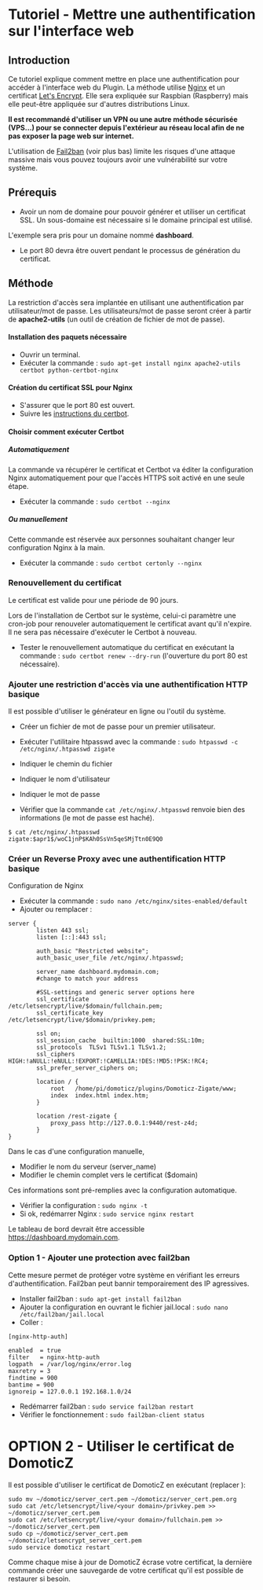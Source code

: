 # Tutoriel - Mettre une authentification sur l'interface web

## Introduction

Ce tutoriel explique comment mettre en place une authentification pour accéder à l'interface web du Plugin.
La méthode utilise [Nginx](https://www.nginx.com) et un certificat [Let's Encrypt](https://letsencrypt.org/). Elle sera expliquée sur Raspbian (Raspberry) mais elle peut-être appliquée sur d'autres distributions Linux.

**Il est recommandé d'utiliser un VPN ou une autre méthode sécurisée (VPS...) pour se connecter depuis l'extérieur au réseau local afin de ne pas exposer la page web sur internet.**

L'utilisation de [Fail2ban](http://www.fail2ban.org) (voir plus bas) limite les risques d'une attaque massive mais vous pouvez toujours avoir une vulnérabilité sur votre système.


## Prérequis

* Avoir un nom de domaine pour pouvoir générer et utiliser un certificat SSL. Un sous-domaine est nécessaire si le domaine principal est utilisé.

L'exemple sera pris pour un domaine nommé __dashboard__.

* Le port 80 devra être ouvert pendant le processus de génération du certificat.


## Méthode

La restriction d'accès sera implantée en utilisant une authentification par utilisateur/mot de passe.
Les utilisateurs/mot de passe seront créer à partir de __apache2-utils__ (un outil de création de fichier de mot de passe).

#### Installation des paquets nécessaire

* Ouvrir un terminal.
* Exécuter la commande : `sudo apt-get install nginx apache2-utils certbot python-certbot-nginx`


#### Création du certificat SSL pour Nginx

* S'assurer que le port 80 est ouvert.
* Suivre les [instructions du certbot](https://certbot.eff.org/lets-encrypt/debianbuster-nginx).


#### Choisir comment exécuter Certbot

##### Automatiquement

La commande va récupérer le certificat et Certbot va éditer la configuration Nginx automatiquement pour que l'accès HTTPS soit activé en une seule étape.

* Exécuter la commande : `sudo certbot --nginx`

##### Ou manuellement

Cette commande est réservée aux personnes souhaitant changer leur configuration Nginx à la main.

* Exécuter la commande : `sudo certbot certonly --nginx`


### Renouvellement du certificat

Le certificat est valide pour une période de 90 jours.

Lors de l'installation de Certbot sur le système, celui-ci paramètre une cron-job pour renouveler automatiquement le certificat avant qu'il n'expire. Il ne sera pas nécessaire d'exécuter le Certbot à nouveau.

* Tester le renouvellement automatique du certificat en exécutant la commande : `sudo certbot renew --dry-run` (l'ouverture du port 80 est nécessaire).


### Ajouter une restriction d'accès via une authentification HTTP basique

Il est possible d'utiliser le générateur en ligne ou l'outil du système.

* Créer un fichier de mot de passe pour un premier utilisateur.
* Exécuter l'utilitaire htpasswd avec la commande : `sudo htpasswd -c /etc/nginx/.htpasswd zigate`
* Indiquer le chemin du fichier
* Indiquer le nom d'utilisateur
* Indiquer le mot de passe

* Vérifier que la commande `cat /etc/nginx/.htpasswd` renvoie bien des informations (le mot de passe est haché).

```
$ cat /etc/nginx/.htpasswd
zigate:$apr1$/woC1jnP$KAh0SsVn5qeSMjTtn0E9Q0
```


### Créer un Reverse Proxy avec une authentification HTTP basique

Configuration de Nginx

* Exécuter la commande : `sudo nano /etc/nginx/sites-enabled/default`
* Ajouter ou remplacer :

```
server {
        listen 443 ssl;
        listen [::]:443 ssl;

        auth_basic "Restricted website";
        auth_basic_user_file /etc/nginx/.htpasswd;

        server_name dashboard.mydomain.com;
        #change to match your address

        #SSL-settings and generic server options here
        ssl_certificate           /etc/letsencrypt/live/$domain/fullchain.pem;
        ssl_certificate_key       /etc/letsencrypt/live/$domain/privkey.pem;

        ssl on;
        ssl_session_cache  builtin:1000  shared:SSL:10m;
        ssl_protocols  TLSv1 TLSv1.1 TLSv1.2;
        ssl_ciphers HIGH:!aNULL:!eNULL:!EXPORT:!CAMELLIA:!DES:!MD5:!PSK:!RC4;
        ssl_prefer_server_ciphers on;

        location / {
            root   /home/pi/domoticz/plugins/Domoticz-Zigate/www;
            index  index.html index.htm;
        }

        location /rest-zigate {
            proxy_pass http://127.0.0.1:9440/rest-z4d;
        }
}
```
Dans le cas d'une configuration manuelle,

   * Modifier le nom du serveur (server_name)
   * Modifier le chemin complet vers le certificat ($domain)

   Ces informations sont pré-remplies avec la configuration automatique.

* Vérifier la configuration : `sudo nginx -t`
* Si ok, redémarrer Nginx : `sudo service nginx restart`

Le tableau de bord devrait être accessible https://dashboard.mydomain.com.

### Option 1 - Ajouter une protection avec fail2ban

Cette mesure permet de protéger votre système en vérifiant les erreurs d'authentification. Fail2ban peut bannir temporairement des IP agressives.

* Installer fail2ban : `sudo apt-get install fail2ban`
* Ajouter la configuration en ouvrant le fichier jail.local : `sudo nano /etc/fail2ban/jail.local`
* Coller :
```
[nginx-http-auth]

enabled  = true
filter   = nginx-http-auth
logpath  = /var/log/nginx/error.log
maxretry = 3
findtime = 900
bantime = 900
ignoreip = 127.0.0.1 192.168.1.0/24
```

* Redémarrer fail2ban : `sudo service fail2ban restart`
* Vérifier le fonctionnement : `sudo fail2ban-client status`

# OPTION 2 - Utiliser le certificat de DomoticZ

Il est possible d'utiliser le certificat de DomoticZ en exécutant (replacer <your domain>):

```
sudo mv ~/domoticz/server_cert.pem ~/domoticz/server_cert.pem.org
sudo cat /etc/letsencrypt/live/<your domain>/privkey.pem >> ~/domoticz/server_cert.pem
sudo cat /etc/letsencrypt/live/<your domain>/fullchain.pem >> ~/domoticz/server_cert.pem
sudo cp ~/domoticz/server_cert.pem ~/domoticz/letsencrypt_server_cert.pem
sudo service domoticz restart
```
Comme chaque mise à jour de DomoticZ écrase votre certificat, la dernière commande créer une sauvegarde de votre certificat qu'il est possible de restaurer si besoin.
